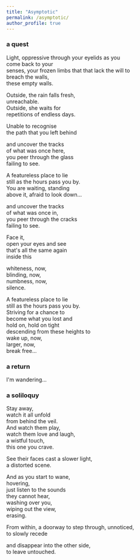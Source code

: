 ```yaml
---
title: "Asymptotic"
permalink: /asymptotic/
author_profile: true
---
```


### a quest

Light, oppressive through your eyelids as you  
come back to your  
senses, your frozen limbs that that lack the will to  
breach the walls,  
these empty walls.

Outside, the rain falls fresh,  
unreachable.  
Outside, she waits for  
repetitions of endless days.

Unable to recognise  
the path that you left behind

and uncover the tracks  
of what was once here,  
you peer through the glass  
failing to see.

A featureless place to lie  
still as the hours pass you by.  
You are waiting, standing  
above it, afraid to look down...

and uncover the tracks  
of what was once in,  
you peer through the cracks  
failing to see.

Face it,  
open your eyes and see  
that's all the same again  
inside this

whiteness, now,  
blinding, now,  
numbness, now,  
silence.  

A featureless place to lie  
still as the hours pass you by.  
Striving for a chance to  
become what you lost and   
hold on, hold on tight  
descending from these heights to  
wake up, now,  
larger, now,  
break free...



### a return

I'm wandering...



### a soliloquy

Stay away,  
watch it all unfold  
from behind the veil.  
And watch them play,  
watch them love and laugh,  
a wistful touch,  
this one you crave.

See their faces cast a slower light,  
a distorted scene.  

And as you start to wane,  
hovering,  
just listen to the sounds  
they cannot hear,  
washing over you,  
wiping out the view,  
erasing.

From within, a doorway to step through, unnoticed,  
to slowly recede  

and disappear into the other side,  
to leave untouched.
